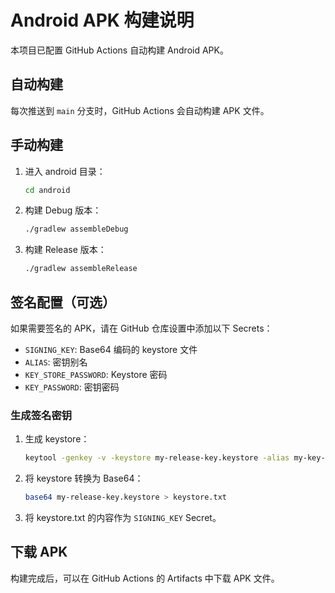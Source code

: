 # Android APK 构建说明

本项目已配置 GitHub Actions 自动构建 Android APK。

## 自动构建

每次推送到 `main` 分支时，GitHub Actions 会自动构建 APK 文件。

## 手动构建

1. 进入 android 目录：
   ```bash
   cd android
   ```

2. 构建 Debug 版本：
   ```bash
   ./gradlew assembleDebug
   ```

3. 构建 Release 版本：
   ```bash
   ./gradlew assembleRelease
   ```

## 签名配置（可选）

如果需要签名的 APK，请在 GitHub 仓库设置中添加以下 Secrets：

- `SIGNING_KEY`: Base64 编码的 keystore 文件
- `ALIAS`: 密钥别名
- `KEY_STORE_PASSWORD`: Keystore 密码
- `KEY_PASSWORD`: 密钥密码

### 生成签名密钥

1. 生成 keystore：
   ```bash
   keytool -genkey -v -keystore my-release-key.keystore -alias my-key-alias -keyalg RSA -keysize 2048 -validity 10000
   ```

2. 将 keystore 转换为 Base64：
   ```bash
   base64 my-release-key.keystore > keystore.txt
   ```

3. 将 keystore.txt 的内容作为 `SIGNING_KEY` Secret。

## 下载 APK

构建完成后，可以在 GitHub Actions 的 Artifacts 中下载 APK 文件。